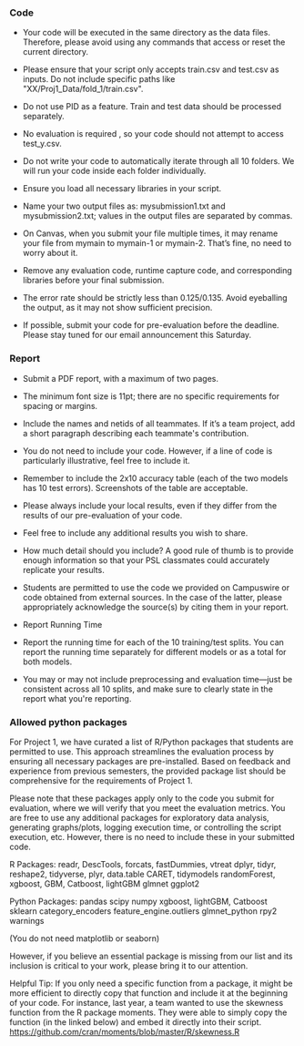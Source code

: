 ### Code
- Your code will be executed in the same directory as the data files. Therefore, please avoid using any commands that access or reset the current directory.

- Please ensure that your script only accepts train.csv and test.csv as inputs. Do not include specific paths like "XX/Proj1_Data/fold_1/train.csv".

- Do not use PID as a feature. Train and test data should be processed separately.

- No evaluation is required , so your code should not attempt to access test_y.csv.

- Do not write your code to automatically iterate through all 10 folders. We will run your code inside each folder individually.

- Ensure you load all necessary libraries in your script.

- Name your two output files as: mysubmission1.txt and mysubmission2.txt; values in the output files are separated by commas.

- On Canvas, when you submit your file multiple times, it may rename your file from mymain to mymain-1 or mymain-2. That’s fine, no need to worry about it.

- Remove any evaluation code, runtime capture code, and corresponding libraries before your final submission.

- The error rate should be strictly less than 0.125/0.135. Avoid eyeballing the output, as it may not show sufficient precision.

- If possible, submit your code for pre-evaluation before the deadline. Please stay tuned for our email announcement this Saturday.

### Report
- Submit a PDF report, with a maximum of two pages.

- The minimum font size is 11pt; there are no specific requirements for spacing or margins.

- Include the names and netids of all teammates. If it’s a team project, add a short paragraph describing each teammate's contribution.

- You do not need to include your code. However, if a line of code is particularly illustrative, feel free to include it.

- Remember to include the 2x10 accuracy table (each of the two models has 10 test errors). Screenshots of the table are acceptable.

- Please always include your local results, even if they differ from the results of our pre-evaluation of your code.

- Feel free to include any additional results you wish to share.

- How much detail should you include? A good rule of thumb is to provide enough information so that your PSL classmates could accurately replicate your results.

- Students are permitted to use the code we provided on Campuswire or code obtained from external sources. In the case of the latter, please appropriately acknowledge the source(s) by citing them in your report.

- Report Running Time

- Report the running time for each of the 10 training/test splits. You can report the running time separately for different models or as a total for both models.

- You may or may not include preprocessing and evaluation time—just be consistent across all 10 splits, and make sure to clearly state in the report what you're reporting.


### Allowed python packages

For Project 1, we have curated a list of R/Python packages that students are permitted to use. This approach streamlines the evaluation process by ensuring all necessary packages are pre-installed. Based on feedback and experience from previous semesters, the provided package list should be comprehensive for the requirements of Project 1.

Please note that these packages apply only to the code you submit for evaluation, where we will verify that you meet the evaluation metrics. You are free to use any additional packages for exploratory data analysis, generating graphs/plots, logging execution time, or controlling the script execution, etc. However, there is no need to include these in your submitted code.

R Packages:
readr, DescTools, forcats, fastDummies, vtreat
dplyr, tidyr, reshape2, tidyverse, plyr, data.table
CARET, tidymodels
randomForest, xgboost, GBM, Catboost, lightGBM
glmnet
ggplot2

Python Packages:
pandas
scipy
numpy
xgboost, lightGBM, Catboost
sklearn
category_encoders
feature_engine.outliers
glmnet_python
rpy2
warnings

(You do not need matplotlib or seaborn)

However, if you believe an essential package is missing from our list and its inclusion is critical to your work, please bring it to our attention.

Helpful Tip: If you only need a specific function from a package, it might be more efficient to directly copy that function and include it at the beginning of your code. For instance, last year, a team wanted to use the skewness function from the R package moments. They were able to simply copy the function (in the linked below) and embed it directly into their script.
https://github.com/cran/moments/blob/master/R/skewness.R
